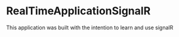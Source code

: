 # RealTimeApplicationSignalR
This application was built with the intention to learn and use signalR
